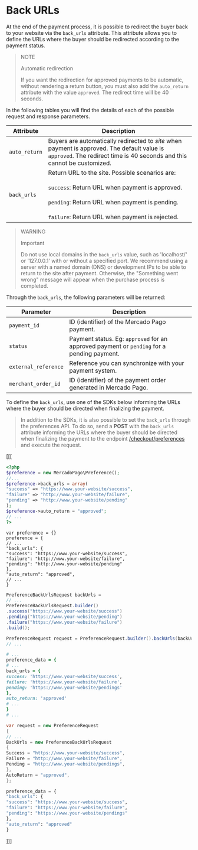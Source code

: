 # Back URLs

At the end of the payment process, it is possible to redirect the buyer back to your website via the `back_urls` attribute. This attribute allows you to define the URLs where the buyer should be redirected according to the payment status.

> NOTE
>
> Automatic redirection
>
> If you want the redirection for approved payments to be automatic, without rendering a return button, you must also add the `auto_return` attribute with the value `approved`. The redirect time will be 40 seconds.

In the following tables you will find the details of each of the possible request and response parameters.

| Attribute | 	Description |
| ------------ 	| 	-------- |
| `auto_return` | Buyers are automatically redirected to _site_ when payment is approved. The default value is `approved`. The redirect time is 40 seconds and this cannot be customized. |
| `back_urls` | Return URL to the site. Possible scenarios are:<br/><br/>`success`: Return URL when payment is approved.<br/><br/>`pending`: Return URL when payment is pending.<br/><br/> `failure`: Return URL when payment is rejected.

> WARNING
>
> Important
>
> Do not use local domains in the `back_urls` value, such as 'localhost/' or '127.0.0.1' with or without a specified port. We recommend using a server with a named domain (DNS) or development IPs to be able to return to the site after payment. Otherwise, the "Something went wrong" message will appear when the purchase process is completed.

Through the `back_urls`, the following parameters will be returned:

| Parameter | 	Description |
| --- | --- |
| `payment_id` | ID (identifier) of the Mercado Pago payment. |
| `status` | Payment status. Eg: `approved` for an approved payment or `pending` for a pending payment. |
| `external_reference` | Reference you can synchronize with your payment system. |
| `merchant_order_id` | ID (identifier) of the payment order generated in Mercado Pago. |

To define the `back_urls`, use one of the SDKs below informing the URLs where the buyer should be directed when finalizing the payment.

> In addition to the SDKs, it is also possible to set the `back_urls` through the preferences API. To do so, send a **POST** with the `back_urls` attribute informing the URLs where the buyer should be directed when finalizing the payment to the endpoint [/checkout/preferences](/developers/en/reference/preferences/_checkout_preferences/post) and execute the request. 

[[[
```php
<?php
$preference = new MercadoPago\Preference();
//...
$preference->back_urls = array(
"success" => "https://www.your-website/success",
"failure" => "http://www.your-website/failure",
"pending" => "http://www.your-website/pending"
);
$preference->auto_return = "approved";
// ...
?>
```
```node
var preference = {}
preference = {
// ...
"back_urls": {
"success": "https://www.your-website/success",
"failure": "http://www.your-website/failure",
"pending": "http://www.your-website/pending"
},
"auto_return": "approved",
// ...
}
```
```java
PreferenceBackUrlsRequest backUrls =
// ...
PreferenceBackUrlsRequest.builder()
.success("https://www.your-website/success")
.pending("https://www.your-website/pending")
.failure("https://www.your-website/failure")
.build();

PreferenceRequest request = PreferenceRequest.builder().backUrls(backUrls).build();
// ...
```
```ruby
# ...
preference_data = {
# ...
back_urls = {
success: 'https://www.your-website/success',
failure: 'https://www.your-website/failure',
pending: 'https://www.your-website/pendings'
},
auto_return: 'approved'
# ...
}
# ...
```
```csharp
var request = new PreferenceRequest
{
// ...
BackUrls = new PreferenceBackUrlsRequest
{
Success = "https://www.your-website/success",
Failure = "http://www.your-website/failure",
Pending = "http://www.your-website/pendings",
},
AutoReturn = "approved",
};
```
```python
preference_data = {
"back_urls": {
"success": "https://www.your-website/success",
"failure": "https://www.your-website/failure",
"pending": "https://www.your-website/pendings"
},
"auto_return": "approved"
}
```
]]]


